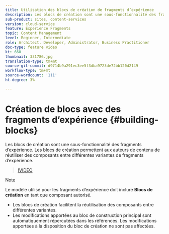 ```yaml
---
title: Utilisation des blocs de création de fragments d’expérience
description: Les blocs de création sont une sous-fonctionnalité des fragments d’expérience qui permettent la réutilisation de composants créés dans différentes variantes de fragments d’expérience.
sub-product: sites, content-services
version: cloud-service
feature: Experience Fragments
topic: Content Management
level: Beginner, Intermediate
role: Architect, Developer, Administrator, Business Practitioner
doc-type: feature video
kt: 660
thumbnail: 331786.jpg
translation-type: tm+mt
source-git-commit: d9714b9a291ec3ee5f3dba9723de72bb120d2149
workflow-type: tm+mt
source-wordcount: '111'
ht-degree: 3%

---
```



# Création de blocs avec des fragments d’expérience {#building-blocks}

Les blocs de création sont une sous-fonctionnalité des fragments d’expérience. Les blocs de création permettent aux auteurs de contenu de réutiliser des composants entre différentes variantes de fragments d’expérience.

>[!VIDEO](https://video.tv.adobe.com/v/331786/?quality=12&learn=on)

>[!NOTE]
>
> Le modèle utilisé pour les fragments d’expérience doit inclure **Blocs de création** en tant que composant autorisé.

* Les blocs de création facilitent la réutilisation des composants entre différentes variantes.
* Les modifications apportées au bloc de construction principal sont automatiquement répercutées dans les références. Les modifications apportées à la disposition du bloc de création ne sont pas affectées.